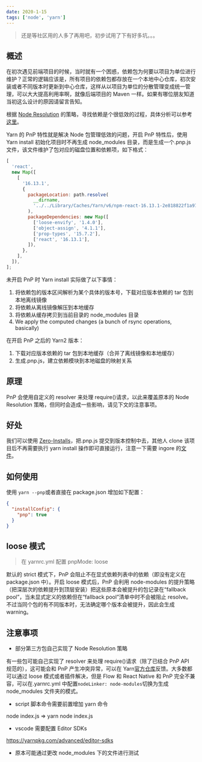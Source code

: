 ```yaml
---
date: 2020-1-15
tags: ['node', 'yarn']
---
```


> 还是等社区用的人多了再用吧，初步试用了下有好多坑。。。

## 概述

在初次遇见前端项目的时候，当时就有一个困惑，依赖包为何要以项目为单位进行维护？正常的逻辑应该是，所有项目的依赖包都存放在一个本地中心仓库，初次安装或者不同版本时更新到中心仓库，这样从以项目为单位的分散管理变成统一管理，可以大大提高利用率啊，就像后端项目的 Maven 一样。如果有哪位朋友知道当初这么设计的原因请留言告知。

根据 [Node Resolution][2] 的策略，寻找依赖是个很低效的过程，具体分析可以参考[这里][1]。

Yarn 的 PnP 特性就是解决 Node 包管理低效的问题，开启 PnP 特性后，使用 Yarn install 初始化项目时不再生成 node_modules 目录，而是生成一个.pnp.js 文件，该文件维护了包对应的磁盘位置和依赖项，如下格式：

```js
[
  'react',
  new Map([
    [
      '16.13.1',
      {
        packageLocation: path.resolve(
          __dirname,
          '../../Library/Caches/Yarn/v6/npm-react-16.13.1-2e818822f1a9743122c063d6410d85c1e3afe48e-integrity/node_modules/react/',
        ),
        packageDependencies: new Map([
          ['loose-envify', '1.4.0'],
          ['object-assign', '4.1.1'],
          ['prop-types', '15.7.2'],
          ['react', '16.13.1'],
        ]),
      },
    ],
  ]),
];
```

未开启 PnP 时 Yarn install 实际做了以下事情：

1. 将依赖包的版本区间解析为某个具体的版本号，下载对应版本依赖的 tar 包到本地离线镜像
2. 将依赖从离线镜像解压到本地缓存
3. 将依赖从缓存拷贝到当前目录的 node_modules 目录
4. We apply the computed changes (a bunch of rsync operations, basically)

在开启 PnP 之后的 Yarn2 版本：

1. 下载对应版本依赖的 tar 包到本地缓存（合并了离线镜像和本地缓存）
2. 生成.pnp.js，建立依赖模块到本地磁盘的映射关系

## 原理

PnP 会使用自定义的 resolver 来处理 require()请求，以此来覆盖原本的 Node Resolution 策略，但同时会造成一些影响，请见下文的注意事项。

## 好处

我们可以使用 [Zero-Installs](https://yarnpkg.com/features/zero-installs)，把.pnp.js 提交到版本控制中去，其他人 clone 该项目后不再需要执行 yarn install 操作即可直接运行，注意一下需要 ingore 的[文件](https://yarnpkg.com/advanced/qa#which-files-should-be-gitignored)。

## 如何使用

使用 `yarn --pnp`或者直接在 package.json 增加如下配置：

```json
{
  "installConfig": {
    "pnp": true
  }
}
```

## loose 模式

> 在 yarnrc.yml 配置 pnpMode: loose

默认的 strict 模式下，PnP 会阻止不在显式依赖列表中的依赖（即没有定义在 package.json 中）。开启 loose 模式后，PnP 会利用 node-modules 的提升策略（把深层次的依赖提升到顶层安装）把这些原本会被提升的包记录在“fallback pool”，当未显式定义的依赖但在“fallback pool”清单中时不会被阻止 resolve。不过当同个包的有不同版本时，无法确定哪个版本会被提升，因此会生成 warning。

## 注意事项

- 部分第三方包自己实现了 Node Resolution 策略

有一些包可能自己实现了 resolver 来处理 require()请求（除了已结合 PnP API 规范的），这可能会和 PnP 产生冲突异常，可以在 Yarn[官方仓库](https://github.com/yarnpkg/yarn/issues)反馈。大多数都可以通过 loose 模式或者插件解决，但是 Flow 和 React Native 和 PnP 完全不兼容，可以在.yarnrc.yml 中配置`nodeLinker: node-modules`切换为生成 node_modules 文件夹的模式。

- script 脚本命令需要前置增加 yarn 命令

node index.js => yarn node index.js

- vscode 需要配置 Editor SDKs

https://yarnpkg.com/advanced/editor-sdks

- 原本可能通过更改 node_modules 下的文件进行测试

[1]: https://yarnpkg.com/features/pnp
[2]: https://nodejs.org/api/modules.html#modules_all_together
[3]: https://stackoverflow.com/questions/53135221/what-does-yarn-pnp
[4]: https://www.zhihu.com/question/367871981?utm_source=qq
[5]: https://github.com/yarnpkg/berry/issues/634
